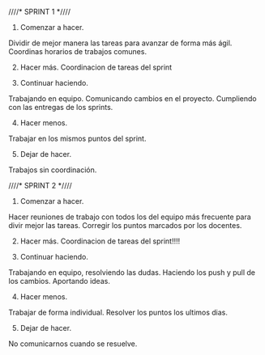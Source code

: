 ////* SPRINT 1 *////

1. Comenzar a hacer.

Dividir de mejor manera las tareas para avanzar de forma más ágil.
Coordinas horarios de trabajos comunes.

2. Hacer más.
Coordinacion de tareas del sprint

3. Continuar haciendo.

Trabajando en equipo.
Comunicando cambios en el proyecto.
Cumpliendo con las entregas de los sprints.

4. Hacer menos.

Trabajar en los mismos puntos del sprint.

5. Dejar de hacer.

Trabajos sin coordinación. 

////* SPRINT 2 *////

1. Comenzar a hacer.

Hacer reuniones de trabajo con todos los del equipo más frecuente para divir mejor las tareas.
Corregir los puntos marcados por los docentes. 

2. Hacer más.
Coordinacion de tareas del sprint!!!!

3. Continuar haciendo.

Trabajando en equipo, resolviendo las dudas.
Haciendo los push y pull de los cambios.
Aportando ideas.

4. Hacer menos.

Trabajar de forma individual.
Resolver los puntos los ultimos dias. 

5. Dejar de hacer.

No comunicarnos cuando se resuelve. 